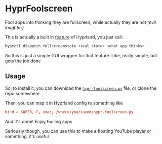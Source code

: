 # HyprFoolscreen

Fool apps into thinking they are fullscreen, while actually they are not *(evil laughter)*

This is actually a built in [feature](https://wiki.hypr.land/Configuring/Dispatchers/#fullscreenstate) of Hyprland, you just call:

```sh
hyprctl dispatch fullscreenstate <real state> <what app thinks>
```

So this is just a simple GUI wrapper for that feature. Like, really simple, but gets the job done

## Usage

So, to install it, you can download the [`hypr-foolscreen.py`](./hypr-foolscreen.py) file, or clone the repo somewhere

Then, you can map it in Hyprland config to something like

```conf
bind = SUPER, F, exec, /where/you/saved/hypr-foolscreen.py
```

And it's done! Enjoy fooling apps

Seriously though, you can use this to make a floating YouTube player or something, it's useful
